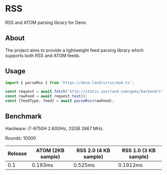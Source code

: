 # RSS
RSS and ATOM parsing library for Deno

## About
The project aims to provide a lightweight feed parsing library which supports both RSS and ATOM feeds.

## Usage

``` typescript
import { parseRss } from 'https://deno.land/x/rss/mod.ts';

const request = await fetch('http://static.userland.com/gems/backend/rssTwoExample2.xml');
const rawFeed = await request.text();
const [feedType, feed] = await parseRss(rawFeed);
```

## Benchmark
Hardware: i7-9750H 2.60GHz, 32GB 2667 MHz.

Rounds: 10000

| Release | ATOM (2KB sample) | RSS 2.0 (4 KB sample) | RSS 1.0 (3 KB sample) |
|---------|-------------------|-----------------------|-----------------------|
| 0.1     | 0.193ms           | 0.525ms               | 0.1912ms              |

